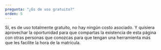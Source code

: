 ```yaml
---
pregunta: "¿Es de uso gratuito?"
orden: 5
---
```

Sí, es de uso totalmente gratuito, no hay ningún costo asociado. Y quisiera aprovechar la oportunidad para que compartas la existencia de esta página con otras personas que conozcas para que tengan una herramienta más que les facilite la hora de la matrícula.